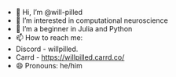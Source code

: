 - 👋 Hi, I’m @will-pilled
- 🧠 I’m interested in computational neuroscience
- 🌱 I’m a beginner in Julia and Python
- 📫 How to reach me:
- Discord - willpilled.
- Carrd - https://willpilled.carrd.co/
- 😄 Pronouns: he/him
